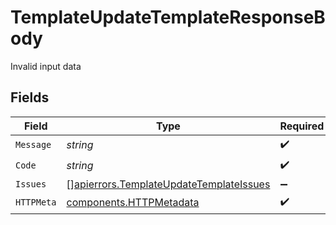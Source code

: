 # TemplateUpdateTemplateResponseBody

Invalid input data


## Fields

| Field                                                                                              | Type                                                                                               | Required                                                                                           | Description                                                                                        |
| -------------------------------------------------------------------------------------------------- | -------------------------------------------------------------------------------------------------- | -------------------------------------------------------------------------------------------------- | -------------------------------------------------------------------------------------------------- |
| `Message`                                                                                          | *string*                                                                                           | :heavy_check_mark:                                                                                 | N/A                                                                                                |
| `Code`                                                                                             | *string*                                                                                           | :heavy_check_mark:                                                                                 | N/A                                                                                                |
| `Issues`                                                                                           | [][apierrors.TemplateUpdateTemplateIssues](../../models/apierrors/templateupdatetemplateissues.md) | :heavy_minus_sign:                                                                                 | N/A                                                                                                |
| `HTTPMeta`                                                                                         | [components.HTTPMetadata](../../models/components/httpmetadata.md)                                 | :heavy_check_mark:                                                                                 | N/A                                                                                                |